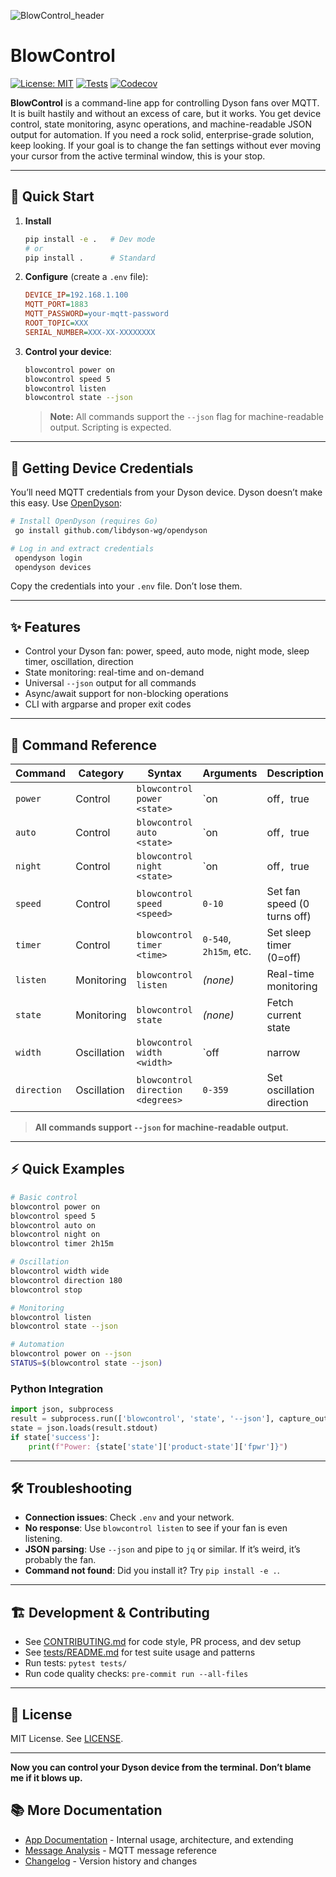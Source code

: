 ![BlowControl_header](https://github.com/user-attachments/assets/896eb720-cef3-4280-a1e2-e0b479af587c)

# BlowControl

[![License: MIT](https://img.shields.io/badge/License-MIT-yellow.svg)](https://opensource.org/licenses/MIT)
[![Tests](https://github.com/RoyalPineapple/blowcontrol/workflows/Tests%20and%20Code%20Quality/badge.svg)](https://github.com/RoyalPineapple/blowcontrol/actions)
[![Codecov](https://codecov.io/gh/RoyalPineapple/blowcontrol/branch/master/graph/badge.svg)](https://codecov.io/gh/RoyalPineapple/blowcontrol)

**BlowControl** is a command-line app for controlling Dyson fans over MQTT. It is built hastily and without an excess of care, but it works. You get device control, state monitoring, async operations, and machine-readable JSON output for automation. If you need a rock solid, enterprise-grade solution, keep looking. If your goal is to change the fan settings without ever moving your cursor from the active terminal window, this is your stop.

---

## 🚀 Quick Start

1. **Install**
   ```bash
   pip install -e .   # Dev mode
   # or
   pip install .      # Standard
   ```

2. **Configure** (create a `.env` file):
   ```ini
   DEVICE_IP=192.168.1.100
   MQTT_PORT=1883
   MQTT_PASSWORD=your-mqtt-password
   ROOT_TOPIC=XXX
   SERIAL_NUMBER=XXX-XX-XXXXXXXX
   ```

3. **Control your device**:
   ```bash
   blowcontrol power on
   blowcontrol speed 5
   blowcontrol listen
   blowcontrol state --json
   ```
   > **Note:** All commands support the `--json` flag for machine-readable output. Scripting is expected.

---

## 🔑 Getting Device Credentials

You’ll need MQTT credentials from your Dyson device. Dyson doesn’t make this easy. Use [OpenDyson](https://github.com/libdyson-wg/opendyson):

```bash
# Install OpenDyson (requires Go)
 go install github.com/libdyson-wg/opendyson

# Log in and extract credentials
 opendyson login
 opendyson devices
```

Copy the credentials into your `.env` file. Don’t lose them.

---

## ✨ Features

- Control your Dyson fan: power, speed, auto mode, night mode, sleep timer, oscillation, direction
- State monitoring: real-time and on-demand
- Universal `--json` output for all commands
- Async/await support for non-blocking operations
- CLI with argparse and proper exit codes

---

## 📖 Command Reference

| Command      | Category      | Syntax                                 | Arguments                | Description                        |
|--------------|--------------|----------------------------------------|--------------------------|------------------------------------|
| `power`      | Control       | `blowcontrol power <state>`            | `on|off`, `true|false`   | Turn the fan ON or OFF             |
| `auto`       | Control       | `blowcontrol auto <state>`             | `on|off`, `true|false`   | Enable/disable auto mode           |
| `night`      | Control       | `blowcontrol night <state>`            | `on|off`, `true|false`   | Enable/disable night mode          |
| `speed`      | Control       | `blowcontrol speed <speed>`            | `0-10`                   | Set fan speed (0 turns off)        |
| `timer`      | Control       | `blowcontrol timer <time>`             | `0-540`, `2h15m`, etc.   | Set sleep timer (0=off)            |
| `listen`     | Monitoring    | `blowcontrol listen`                   | *(none)*                 | Real-time monitoring               |
| `state`      | Monitoring    | `blowcontrol state         `           | *(none)*                 | Fetch current state                |
| `width`      | Oscillation   | `blowcontrol width <width>`            | `off|narrow|medium|wide|full` | Set oscillation width        |
| `direction`  | Oscillation   | `blowcontrol direction <degrees>`      | `0-359`                  | Set oscillation direction          |

> **All commands support `--json` for machine-readable output.**

---

## ⚡ Quick Examples

```bash
# Basic control
blowcontrol power on
blowcontrol speed 5
blowcontrol auto on
blowcontrol night on
blowcontrol timer 2h15m

# Oscillation
blowcontrol width wide
blowcontrol direction 180
blowcontrol stop

# Monitoring
blowcontrol listen
blowcontrol state --json

# Automation
blowcontrol power on --json
STATUS=$(blowcontrol state --json)
```

### Python Integration
```python
import json, subprocess
result = subprocess.run(['blowcontrol', 'state', '--json'], capture_output=True, text=True)
state = json.loads(result.stdout)
if state['success']:
    print(f"Power: {state['state']['product-state']['fpwr']}")
```

---

## 🛠️ Troubleshooting
- **Connection issues**: Check `.env` and your network.
- **No response**: Use `blowcontrol listen` to see if your fan is even listening.
- **JSON parsing**: Use `--json` and pipe to `jq` or similar. If it’s weird, it’s probably the fan.
- **Command not found**: Did you install it? Try `pip install -e .`.

---

## 🏗️ Development & Contributing
- See [CONTRIBUTING.md](CONTRIBUTING.md) for code style, PR process, and dev setup
- See [tests/README.md](tests/README.md) for test suite usage and patterns
- Run tests: `pytest tests/`
- Run code quality checks: `pre-commit run --all-files`

---

## 📄 License
MIT License. See [LICENSE](LICENSE).

---

**Now you can control your Dyson device from the terminal. Don’t blame me if it blows up.**

## 📚 More Documentation
- [App Documentation](./blowcontrol/README.md) - Internal usage, architecture, and extending
- [Message Analysis](./blowcontrol/commands/dyson_message_analysis.md) - MQTT message reference
- [Changelog](CHANGELOG.md) - Version history and changes
